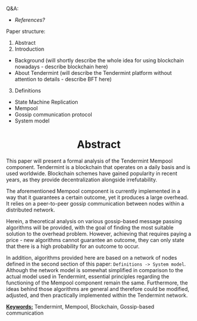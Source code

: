 
Q&A:
- *References?*

Paper structure:
1. Abstract
2. Introduction
* Background (will shortly describe the whole idea for using blockchain nowadays - describe blockchain here)
* About Tendermint (will describe the Tendermint platform without attention to details - describe BFT here)
3. Definitions
* State Machine Replication
* Mempool
* Gossip communication protocol
* System model

<div align='center'> 
	<h1>Abstract</h1>
</div>

This paper will present a formal analysis of the Tendermint Mempool component. Tendermint is a blockchain that operates on a daily basis and is used worldwide. Blockchain schemes have gained popularity in recent years, as they provide decentralization alongside irrefutability.  

The aforementioned Mempool component is currently implemented in a way that it guarantees a certain outcome, yet it produces a large overhead. It relies on a peer-to-peer gossip communication between nodes within a distributed network. 

Herein, a theoretical analysis on various gossip-based message passing algorithms will be provided, with the goal of finding the most suitable solution to the overhead problem. However, achieving that requires paying a price - new algorithms cannot guarantee an outcome, they can only state that there is a high probability for an outcome to occur.

In addition, algorithms provided here are based on a network of nodes defined in the second section of this paper: `Definitions -> System model`. Although the network model is somewhat simplified  in comparison to the actual model used in Tendermint,
essential principles regarding the functioning of the Mempool  component remain the same. Furthermore, the ideas behind those algorithms are general and therefore could be modified, adjusted, and then practically implemented within the Tendermint network.

<u>**Keywords:**</u> Tendermint, Mempool, Blockchain, Gossip-based communication

<!--stackedit_data:
eyJoaXN0b3J5IjpbLTkzODIxMDU0Niw5ODQ4MDMyNTMsLTEyMT
k3ODAxOTYsLTIwNjc2Mzk0NDIsLTQ0OTU5NjkzMiwxNzE4ODcx
NDEzLC0xNzQ5MDQwNzA5LC0xNDY2MDk2ODYzLC0xMjYzMzA0MD
YsMTMxODYyNDUxMCwtOTIwMTQwODA5LDEyMzgyMjAyODEsLTEy
NzA0MjE0ODIsOTY5NjE2NDg4LDE4NjY2MDg1MTgsMTc3MjMxOT
c5NSw0ODEzMTk1OTcsNzI1MjUwNDU5LC0xMDM4NzczMjM3LC0x
Mzk2MzQxOTRdfQ==
-->